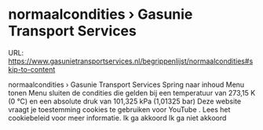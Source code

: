 # normaalcondities › Gasunie Transport Services

URL: https://www.gasunietransportservices.nl/begrippenlijst/normaalcondities#skip-to-content

normaalcondities › Gasunie Transport Services
Spring naar inhoud
Menu tonen
Menu sluiten
de condities die gelden bij een temperatuur van 273,15 K (0 °C) en een absolute druk van 101,325 kPa (1,01325 bar)
Deze website vraagt je toestemming cookies te gebruiken voor
YouTube
. Lees het
cookiebeleid
voor meer informatie.
Ik ga akkoord
Ik ga niet akkoord